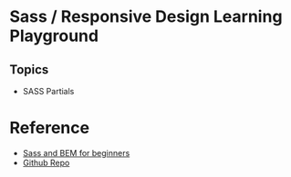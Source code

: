 # Sass / Responsive Design Learning Playground

## Topics
- SASS Partials

# Reference
- [Sass and BEM for beginners](https://www.youtube.com/watch?v=jfMHA8SqUL4)
- [Github Repo](https://github.com/thecodercoder/sass-bem-beginners)

